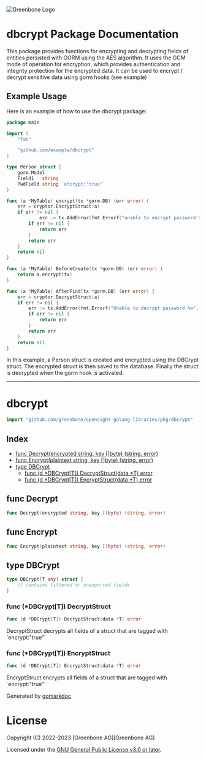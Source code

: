 ![Greenbone Logo](https://www.greenbone.net/wp-content/uploads/gb_new-logo_horizontal_rgb_small.png)

# dbcrypt Package Documentation

This package provides functions for encrypting and decrypting fields of entities persisted with GORM
using the AES algorithm. It uses the GCM mode of operation for encryption, which provides authentication and integrity 
protection for the encrypted data.
It can be used to encrypt / decrypt sensitive data using gorm hooks (see example)

## Example Usage

Here is an example of how to use the dbcrypt package:

```go
package main

import (
	"fmt"

	"github.com/example/dbcrypt"
)

type Person struct {
	gorm.Model
	Field1   string
	PwdField string `encrypt:"true"`
}

func (a *MyTable) encrypt(tx *gorm.DB) (err error) {
	err = cryptor.EncryptStruct(a)
	if err != nil {
        	err := tx.AddError(fmt.Errorf("unable to encrypt password %w", err))
		if err != nil {
			return err
		}
		return err
	}
	return nil
}

func (a *MyTable) BeforeCreate(tx *gorm.DB) (err error) {
	return a.encrypt(tx)
}

func (a *MyTable) AfterFind(tx *gorm.DB) (err error) {
	err = cryptor.DecryptStruct(a)
	if err != nil {
		err := tx.AddError(fmt.Errorf("Unable to decrypt password %w", err))
		if err != nil {
			return err
		}
		return err
	}
	return nil
}

```

In this example, a Person struct is created and encrypted using the DBCrypt struct. The encrypted struct is then saved to the database. Finally the struct is decrypted when the gorm hook is 
activated.

---

<!-- gomarkdoc:embed:start -->

<!-- Code generated by gomarkdoc. DO NOT EDIT -->

# dbcrypt

```go
import "github.com/greenbone/opensight-golang-libraries/pkg/dbcrypt"
```

## Index

- [func Decrypt\(encrypted string, key \[\]byte\) \(string, error\)](<#Decrypt>)
- [func Encrypt\(plaintext string, key \[\]byte\) \(string, error\)](<#Encrypt>)
- [type DBCrypt](<#DBCrypt>)
  - [func \(d \*DBCrypt\[T\]\) DecryptStruct\(data \*T\) error](<#DBCrypt[T].DecryptStruct>)
  - [func \(d \*DBCrypt\[T\]\) EncryptStruct\(data \*T\) error](<#DBCrypt[T].EncryptStruct>)


<a name="Decrypt"></a>
## func Decrypt

```go
func Decrypt(encrypted string, key []byte) (string, error)
```



<a name="Encrypt"></a>
## func Encrypt

```go
func Encrypt(plaintext string, key []byte) (string, error)
```



<a name="DBCrypt"></a>
## type DBCrypt



```go
type DBCrypt[T any] struct {
    // contains filtered or unexported fields
}
```

<a name="DBCrypt[T].DecryptStruct"></a>
### func \(\*DBCrypt\[T\]\) DecryptStruct

```go
func (d *DBCrypt[T]) DecryptStruct(data *T) error
```

DecryptStruct decrypts all fields of a struct that are tagged with \`encrypt:"true"\`

<a name="DBCrypt[T].EncryptStruct"></a>
### func \(\*DBCrypt\[T\]\) EncryptStruct

```go
func (d *DBCrypt[T]) EncryptStruct(data *T) error
```

EncryptStruct encrypts all fields of a struct that are tagged with \`encrypt:"true"\`

Generated by [gomarkdoc](<https://github.com/princjef/gomarkdoc>)


<!-- gomarkdoc:embed:end -->

# License

Copyright (C) 2022-2023 [Greenbone AG][Greenbone AG]

Licensed under the [GNU General Public License v3.0 or later](../../LICENSE).